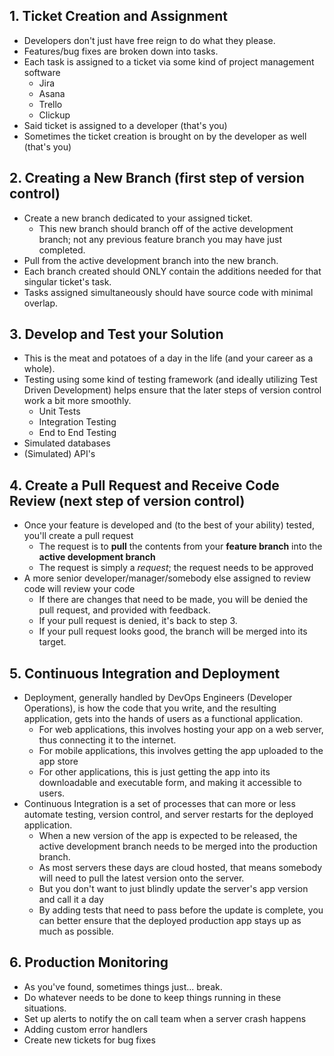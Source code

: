 ## 1. Ticket Creation and Assignment
- Developers don't just have free reign to do what they please.
- Features/bug fixes are broken down into tasks.
- Each task is assigned to a ticket via some kind of project management software
  - Jira
  - Asana
  - Trello
  - Clickup
- Said ticket is assigned to a developer (that's you)
- Sometimes the ticket creation is brought on by the developer as well (that's you)

## 2. Creating a New Branch (first step of version control)
- Create a new branch dedicated to your assigned ticket.
  - This new branch should branch off of the active development branch; not any previous feature branch you may have just completed.
- Pull from the active development branch into the new branch.
- Each branch created should ONLY contain the additions needed for that singular ticket's task.
- Tasks assigned simultaneously should have source code with minimal overlap.

## 3. Develop and Test your Solution
- This is the meat and potatoes of a day in the life (and your career as a whole).
- Testing using some kind of testing framework (and ideally utilizing Test Driven Development) helps ensure that the later steps of version control work a bit more smoothly. 
  - Unit Tests
  - Integration Testing
  - End to End Testing
- Simulated databases
- (Simulated) API's

## 4. Create a Pull Request and Receive Code Review (next step of version control)
- Once your feature is developed and (to the best of your ability) tested, you'll create a pull request
  - The request is to **pull** the contents from your **feature branch** into the **active development branch**
  - The request is simply a *request*; the request needs to be approved
- A more senior developer/manager/somebody else assigned to review code will review your code
  - If there are changes that need to be made, you will be denied the pull request, and provided with feedback.
  - If your pull request is denied, it's back to step 3.
  - If your pull request looks good, the branch will be merged into its target.

## 5. Continuous Integration and Deployment
- Deployment, generally handled by DevOps Engineers (Developer Operations), is how the code that you write, and the resulting application, gets into the hands of users as a functional application.
  - For web applications, this involves hosting your app on a web server, thus connecting it to the internet.
  - For mobile applications, this involves getting the app uploaded to the app store
  - For other applications, this is just getting the app into its downloadable and executable form, and making it accessible to users.
- Continuous Integration is a set of processes that can more or less automate testing, version control, and server restarts for the deployed application.
  - When a new version of the app is expected to be released, the active development branch needs to be merged into the production branch.
  - As most servers these days are cloud hosted, that means somebody will need to pull the latest version onto the server.
  - But you don't want to just blindly update the server's app version and call it a day
  - By adding tests that need to pass before the update is complete, you can better ensure that the deployed production app stays up as much as possible. 

## 6. Production Monitoring
- As you've found, sometimes things just... break.
- Do whatever needs to be done to keep things running in these situations.
- Set up alerts to notify the on call team when a server crash happens
- Adding custom error handlers 
- Create new tickets for bug fixes